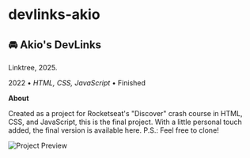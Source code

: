 # devlinks-akio

<h2> 🚘 Akio's DevLinks </h2>
<p> Linktree, 2025. </p>

<p>2022 •<em> HTML, CSS, JavaScript</em> • Finished</p>

<p><strong>About</strong></p>
 <p>Created as a project for Rocketseat's "Discover" crash course in HTML, CSS, and JavaScript, this is the final project.
 With a little personal touch added, the final version is available here. P.S.: Feel free to clone!
</p>

<img alt="Project Preview" src="preview.png">
